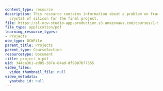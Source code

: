 ```yaml
---
content_type: resource
description: This resource contains information about a problem on fracture of a single
  crystal of silicon for the final project.
file: https://ol-ocw-studio-app-production.s3.amazonaws.com/courses/1-978-from-nano-to-macro-introduction-to-atomistic-modeling-techniques-january-iap-2007/344ca361ed85307e84ad8f9887b77555_project_b.pdf
file_type: application/pdf
learning_resource_types:
- Projects
ocw_type: OCWFile
parent_title: Projects
parent_type: CourseSection
resourcetype: Document
title: project_b.pdf
uid: 344ca361-ed85-307e-84ad-8f9887b77555
video_files:
  video_thumbnail_file: null
video_metadata:
  youtube_id: null
---
```

